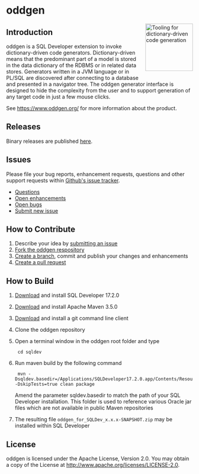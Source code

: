 # oddgen

<img src="https://github.com/oddgen/oddgen/blob/master/sqldev/src/main/resources/org/oddgen/sqldev/resources/images/oddgen_512x512_text.png?raw=true" style="padding-left:15px; padding-bottom:20px" title="Tooling for dictionary-driven code generation" align="right" width="128px" />

## Introduction

oddgen is a SQL Developer extension to invoke dictionary-driven code generators. Dictionary-driven means that the predominant part of a model is stored in the data dictionary of the RDBMS or in related data stores. Generators written in a JVM language or in PL/SQL are discovered after connecting to a database and presented in a navigator tree. The oddgen generator interface is designed to hide the complexity from the user and to support generation of any target code in just a few mouse clicks.

See <https://www.oddgen.org/> for more information about the product.     

## Releases

Binary releases are published [here](https://github.com/oddgen/oddgen/releases).

## Issues
Please file your bug reports, enhancement requests, questions and other support requests within [Github's issue tracker](https://help.github.com/articles/about-issues/).

* [Questions](https://github.com/oddgen/oddgen/issues?q=is%3Aissue+label%3Aquestion)
* [Open enhancements](https://github.com/oddgen/oddgen/issues?q=is%3Aopen+is%3Aissue+label%3Aenhancement)
* [Open bugs](https://github.com/oddgen/oddgen/issues?q=is%3Aopen+is%3Aissue+label%3Abug)
* [Submit new issue](https://github.com/oddgen/oddgen/issues/new)

## How to Contribute

1. Describe your idea by [submitting an issue](https://github.com/oddgen/oddgen/issues/new)
2. [Fork the oddgen respository](https://github.com/oddgen/oddgen/fork)
3. [Create a branch](https://help.github.com/articles/creating-and-deleting-branches-within-your-repository/), commit and publish your changes and enhancements
4. [Create a pull request](https://help.github.com/articles/creating-a-pull-request/)

## How to Build

1. [Download](http://www.oracle.com/technetwork/developer-tools/sql-developer/downloads/index.html) and install SQL Developer 17.2.0
2. [Download](https://maven.apache.org/download.cgi) and install Apache Maven 3.5.0
3. [Download](https://git-scm.com/downloads) and install a git command line client
4. Clone the oddgen repository
5. Open a terminal window in the oddgen root folder and type 

		cd sqldev
		
6. Run maven build by the following command

		mvn -Dsqldev.basedir=/Applications/SQLDeveloper17.2.0.app/Contents/Resources/sqldeveloper -DskipTests=true clean package
		
	Amend the parameter sqldev.basedir to match the path of your SQL Developer installation. This folder is used to reference various Oracle jar files which are not available in public Maven repositories
7. The resulting file ```oddgen_for_SQLDev_x.x.x-SNAPSHOT.zip``` may be installed within SQL Developer

## License

oddgen is licensed under the Apache License, Version 2.0. You may obtain a copy of the License at <http://www.apache.org/licenses/LICENSE-2.0>. 
